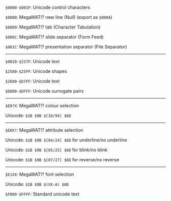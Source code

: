 `$0000-$001F`: Unicode control characters

`$0000`: MegaWAT!? new line (Null) (export as `$000A`)

`$0009`: MegaWAT!? tab (Character Tabulation)

`$000C`: MegaWAT!? slide separator (Form Feed)

`$001C`: MegaWAT!? presentation separator (File Separator)

---

`$0020-$257F`: Unicode text

`$2580-$25FF`: Unicode shapes

`$2600-$D7FF`: Unicode text

`$D800-$DFFF`: Unicode surrogate pairs

---

`$E0?X`: MegaWAT!? colour selection

Unicode: `$1B $9B $[3X/9X] $6D`

---

`$E0X?`: MegaWAT!? attribute selection

Unicode: `$1B $9B $[04/24] $6D` for underline/no underline

Unicode: `$1B $9B $[05/25] $6D` for blink/no blink

Unicode: `$1B $9B $[07/27] $6D` for reverse/no reverse

---

`$E1XX`: MegaWAT!? font selection

Unicode: `$1B $9B $(XX-A) $6D`

`$F800-$FFFF`: Standard unicode text